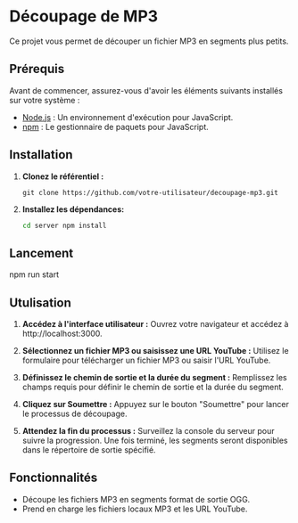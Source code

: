 # Découpage de MP3

Ce projet vous permet de découper un fichier MP3 en segments plus petits.

## Prérequis

Avant de commencer, assurez-vous d'avoir les éléments suivants installés sur votre système :

- [Node.js](https://nodejs.org/) : Un environnement d'exécution pour JavaScript.
- [npm](https://www.npmjs.com/) : Le gestionnaire de paquets pour JavaScript.

## Installation

1. **Clonez le référentiel :**

   ```
   git clone https://github.com/votre-utilisateur/decoupage-mp3.git

2. **Installez les dépendances:**

    ```bash 
    cd server npm install 

## Lancement

   npm run start    

## Utulisation

1. **Accédez à l'interface utilisateur :**
Ouvrez votre navigateur et accédez à http://localhost:3000.

2. **Sélectionnez un fichier MP3 ou saisissez une URL YouTube :**
Utilisez le formulaire pour télécharger un fichier MP3 ou saisir l'URL YouTube.

3. **Définissez le chemin de sortie et la durée du segment :**
Remplissez les champs requis pour définir le chemin de sortie et la durée du segment.

4. **Cliquez sur Soumettre :**
Appuyez sur le bouton "Soumettre" pour lancer le processus de découpage.

5. **Attendez la fin du processus :**
Surveillez la console du serveur pour suivre la progression. Une fois terminé, les segments seront disponibles dans le répertoire de sortie spécifié.

## Fonctionnalités

- Découpe les fichiers MP3 en segments format de sortie OGG.
- Prend en charge les fichiers locaux MP3 et les URL YouTube.

